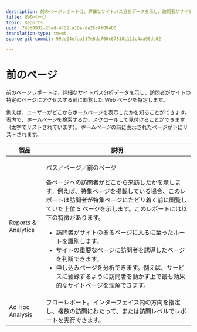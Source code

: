 ```yaml
---
description: 前のページレポートは、詳細なサイトパス分析データを示し、訪問者がサイトの特定のページにアクセスする前に閲覧した Web ページを特定します。
title: 前のページ
topic: Reports
uuid: 743d9931-25ed-4782-a10a-da25c4f89480
translation-type: tm+mt
source-git-commit: 99ee24efaa517e8da700c67818c111c4aa90dc02

---
```



# 前のページ

前のページレポートは、詳細なサイトパス分析データを示し、訪問者がサイトの特定のページにアクセスする前に閲覧した Web ページを特定します。

例えば、ユーザーがどこからホームページを表示したかを知ることができます。表内で、*ホームページ*&#x200B;を検索するか、スクロールして見付けることができます（太字でリストされています）。*ホームページ*&#x200B;の前に表示されたページが下にリストされます。

<table id="table_25A2182ACEC94E2190F21B82249577E8"> 
 <thead> 
  <tr> 
   <th colname="col1" class="entry"> 製品      </th> 
   <th colname="col2" class="entry"> 説明 </th> 
  </tr> 
 </thead>
 <tbody> 
  <tr> 
   <td colname="col1"> Reports &amp; Analytics </td> 
   <td colname="col2"> <p> <span class="uicontrol"> パス</span>／<span class="uicontrol">ページ</span>／<span class="uicontrol">前のページ</span> </p> <p>各ページへの訪問者がどこから来訪したかを示します。例えば、特集ページを掲載している場合、このレポートは訪問者が特集ページにたどり着く前に閲覧していた上位 5 ページを示します。このレポートには以下の特徴があります。 </p> 
    <ul id="ul_940C3FBD466A49CFB0AC56C170997031"> 
     <li id="li_3C27174CC49D4BF7A76227BE1CD44CCC">訪問者がサイトのあるページに入るに至ったルートを識別します。 </li> 
     <li id="li_C2C472CC765C48F8AD97CAE588D8F009">サイトの重要なページに訪問者を誘導したページを判断できます。 </li> 
     <li id="li_9BB7E05FF12A4E43A26ABC379DF5061C">申し込みページを分析できます。例えば、サービスに登録するように訪問者を動かす上で最も効果的なサイトページを理解できます。 </li> 
    </ul> </td> 
  </tr> 
  <tr> 
   <td colname="col1"> Ad Hoc Analysis </td> 
   <td colname="col2"> フローレポート。インターフェイス内の方向を指定し、複数の訪問にわたって、または訪問レベルでレポートを実行できます。 </td> 
  </tr> 
 </tbody> 
</table>

